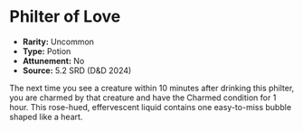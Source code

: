 # Philter of Love

- **Rarity:** Uncommon
- **Type:** Potion
- **Attunement:** No
- **Source:** 5.2 SRD (D&D 2024)

The next time you see a creature within 10 minutes after drinking this philter, you are charmed by that creature and have the Charmed condition for 1 hour. This rose-hued, effervescent liquid contains one easy-to-miss bubble shaped like a heart.
